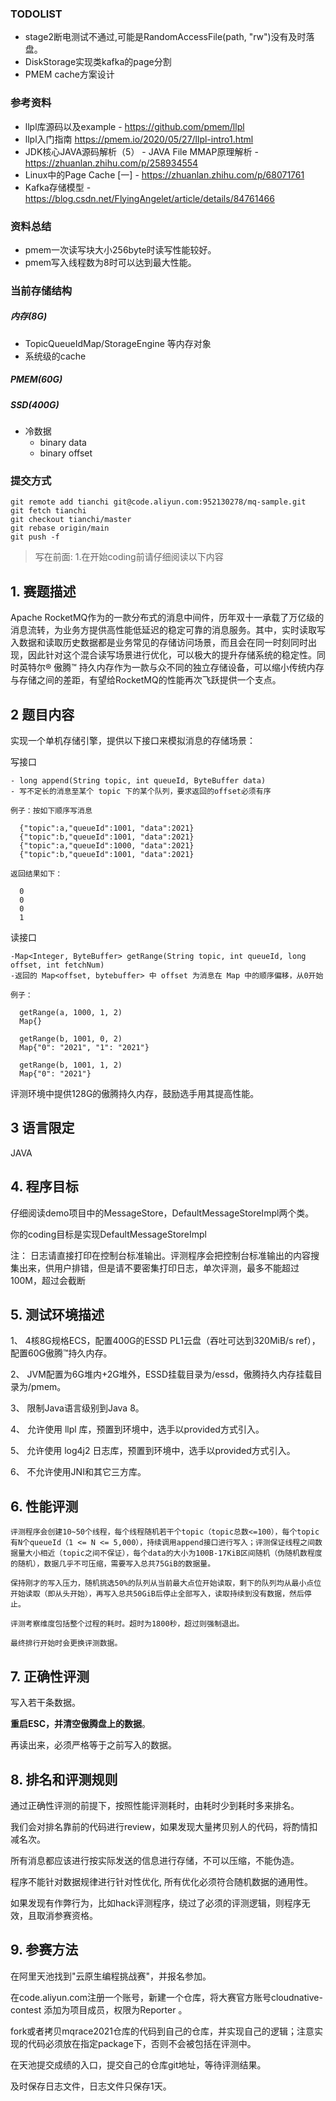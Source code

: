 ### TODOLIST
* stage2断电测试不通过,可能是RandomAccessFile(path, "rw")没有及时落盘。
* DiskStorage实现类kafka的page分割
* PMEM cache方案设计

### 参考资料
* llpl库源码以及example - https://github.com/pmem/llpl
* llpl入门指南 https://pmem.io/2020/05/27/llpl-intro1.html
* JDK核心JAVA源码解析（5） - JAVA File MMAP原理解析 - https://zhuanlan.zhihu.com/p/258934554
* Linux中的Page Cache [一] - https://zhuanlan.zhihu.com/p/68071761
* Kafka存储模型 - https://blog.csdn.net/FlyingAngelet/article/details/84761466

### 资料总结

* pmem一次读写块大小256byte时读写性能较好。
* pmem写入线程数为8时可以达到最大性能。

### 当前存储结构

##### 内存(8G)
* TopicQueueIdMap/StorageEngine 等内存对象
* 系统级的cache
##### PMEM(60G)

##### SSD(400G)
* 冷数据
  - binary data
  - binary offset

### 提交方式
```
git remote add tianchi git@code.aliyun.com:952130278/mq-sample.git
git fetch tianchi
git checkout tianchi/master
git rebase origin/main
git push -f
```


>写在前面: 
> 1.在开始coding前请仔细阅读以下内容

## 1. 赛题描述
Apache RocketMQ作为的一款分布式的消息中间件，历年双十一承载了万亿级的消息流转，为业务方提供高性能低延迟的稳定可靠的消息服务。其中，实时读取写入数据和读取历史数据都是业务常见的存储访问场景，而且会在同一时刻同时出现，因此针对这个混合读写场景进行优化，可以极大的提升存储系统的稳定性。同时英特尔® 傲腾™ 持久内存作为一款与众不同的独立存储设备，可以缩小传统内存与存储之间的差距，有望给RocketMQ的性能再次飞跃提供一个支点。
## 2 题目内容
  实现一个单机存储引擎，提供以下接口来模拟消息的存储场景：
  
  写接口

    - long append(String topic, int queueId, ByteBuffer data)
    - 写不定长的消息至某个 topic 下的某个队列，要求返回的offset必须有序

    例子：按如下顺序写消息

      {"topic":a,"queueId":1001, "data":2021}
      {"topic":b,"queueId":1001, "data":2021}
      {"topic":a,"queueId":1000, "data":2021}
      {"topic":b,"queueId":1001, "data":2021}

    返回结果如下：

      0
      0
      0
      1

  读接口

    -Map<Integer, ByteBuffer> getRange(String topic, int queueId, long offset, int fetchNum)
    -返回的 Map<offset, bytebuffer> 中 offset 为消息在 Map 中的顺序偏移，从0开始
      
    例子：
      
      getRange(a, 1000, 1, 2)
      Map{}

      getRange(b, 1001, 0, 2)
      Map{"0": "2021", "1": "2021"}

      getRange(b, 1001, 1, 2)
      Map{"0": "2021"}

  评测环境中提供128G的傲腾持久内存，鼓励选手用其提高性能。

## 3 语言限定
JAVA


## 4.  程序目标

仔细阅读demo项目中的MessageStore，DefaultMessageStoreImpl两个类。

你的coding目标是实现DefaultMessageStoreImpl

注：
日志请直接打印在控制台标准输出。评测程序会把控制台标准输出的内容搜集出来，供用户排错，但是请不要密集打印日志，单次评测，最多不能超过100M，超过会截断

## 5. 测试环境描述

1、    4核8G规格ECS，配置400G的ESSD PL1云盘（吞吐可达到320MiB/s ref），配置60G傲腾™持久内存。

2、    JVM配置为6G堆内+2G堆外，ESSD挂载目录为/essd，傲腾持久内存挂载目录为/pmem。

3、    限制Java语言级别到Java 8。

4、    允许使用 llpl 库，预置到环境中，选手以provided方式引入。

5、    允许使用 log4j2 日志库，预置到环境中，选手以provided方式引入。

6、    不允许使用JNI和其它三方库。

## 6. 性能评测


    评测程序会创建10~50个线程，每个线程随机若干个topic（topic总数<=100），每个topic有N个queueId（1 <= N <= 5,000），持续调用append接口进行写入；评测保证线程之间数据量大小相近（topic之间不保证），每个data的大小为100B-17KiB区间随机（伪随机数程度的随机），数据几乎不可压缩，需要写入总共75GiB的数据量。

    保持刚才的写入压力，随机挑选50%的队列从当前最大点位开始读取，剩下的队列均从最小点位开始读取（即从头开始），再写入总共50GiB后停止全部写入，读取持续到没有数据，然后停止。

    评测考察维度包括整个过程的耗时。超时为1800秒，超过则强制退出。

    最终排行开始时会更换评测数据。

## 7. 正确性评测
写入若干条数据。

**重启ESC，并清空傲腾盘上的数据**。

再读出来，必须严格等于之前写入的数据。

## 8. 排名和评测规则
通过正确性评测的前提下，按照性能评测耗时，由耗时少到耗时多来排名。

我们会对排名靠前的代码进行review，如果发现大量拷贝别人的代码，将酌情扣减名次。

所有消息都应该进行按实际发送的信息进行存储，不可以压缩，不能伪造。

程序不能针对数据规律进行针对性优化, 所有优化必须符合随机数据的通用性。

如果发现有作弊行为，比如hack评测程序，绕过了必须的评测逻辑，则程序无效，且取消参赛资格。

## 9. 参赛方法
在阿里天池找到"云原生编程挑战赛"，并报名参加。

在code.aliyun.com注册一个账号，新建一个仓库，将大赛官方账号cloudnative-contest 添加为项目成员，权限为Reporter 。

fork或者拷贝mqrace2021仓库的代码到自己的仓库，并实现自己的逻辑；注意实现的代码必须放在指定package下，否则不会被包括在评测中。

在天池提交成绩的入口，提交自己的仓库git地址，等待评测结果。

及时保存日志文件，日志文件只保存1天。
